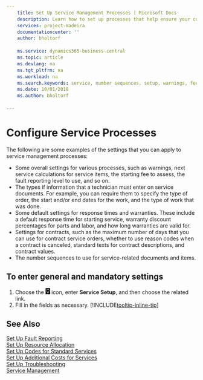 ```yaml
---
    title: Set Up Service Management Processes | Microsoft Docs
    description: Learn how to set up processes that help ensure your customers are satisfied with your customer service.
    services: project-madeira
    documentationcenter: ''
    author: bholtorf

    ms.service: dynamics365-business-central
    ms.topic: article
    ms.devlang: na
    ms.tgt_pltfrm: na
    ms.workload: na
    ms.search.keywords: service, number sequences, setup, warnings, fee, contracts, warranties
    ms.date: 10/01/2018
    ms.author: bholtorf

---
```

# Configure Service Processes
The following are some examples of the settings that you can apply to service management processes:  
  
* Some overall settings for various processes, such as warnings, next service calculations for service items, the starting fee to assess, the fault reporting level to use, and so on.  
* The types if information that a technician must enter on service documents. For example, you can require them to specify the type of order, the start and/or end dates for the work, and the type of work that was done.  
* Some default settings for response times and warranties. These include a default response time for starting service, warranty discount percentages for parts and labor, and how long warranties are valid for.  
* Settings for contracts, such as the maximum number of days that you can use for contract service orders, whether to use reason codes when a contract is canceled, standard texts for contract descriptions, and contract values.  
* The number sequences to use for service-related documents and items.  

## To enter general and mandatory settings
1. Choose the ![Lightbulb that opens the Tell Me feature](media/ui-search/search_small.png "Tell me what you want to do") icon, enter **Service Setup**, and then choose the related link.
2. Fill in the fields as necessary. [!INCLUDE[tooltip-inline-tip](includes/tooltip-inline-tip_md.md)]  

## See Also  
[Set Up Fault Reporting](service-how-setup-fault-reporting.md)  
[Set Up Resource Allocation](service-how-setup-resource-allocation.md)  
[Set Up Codes for Standard Services](service-how-setup-service-coding.md)  
[Set Up Additional Costs for Services](service-how-setup-service-costs-pricing.md)  
[Set Up Troubleshooting](service-how-setup-troubleshooting.md)  
[Service Management](service-service.md)  
